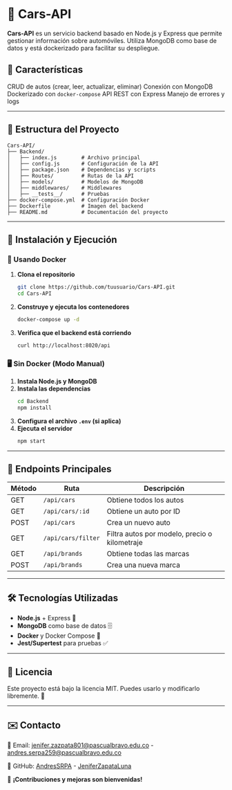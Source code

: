 # 🚗 Cars-API

**Cars-API** es un servicio backend basado en Node.js y Express que permite gestionar información sobre automóviles. Utiliza MongoDB como base de datos y está dockerizado para facilitar su despliegue.

## 📌 Características
CRUD de autos (crear, leer, actualizar, eliminar)
Conexión con MongoDB
Dockerizado con `docker-compose`
API REST con Express
Manejo de errores y logs

---

## 📂 Estructura del Proyecto
```
Cars-API/
├── Backend/
│   ├── index.js        # Archivo principal
│   ├── config.js       # Configuración de la API
│   ├── package.json    # Dependencias y scripts
│   ├── Routes/         # Rutas de la API
│   ├── models/         # Modelos de MongoDB
│   ├── middlewares/    # Middlewares
│   ├── __tests__/      # Pruebas
├── docker-compose.yml  # Configuración Docker
├── Dockerfile          # Imagen del backend
├── README.md           # Documentación del proyecto
```

---

## 🔧 Instalación y Ejecución
### 🐳 Usando Docker
1. **Clona el repositorio**
   ```sh
   git clone https://github.com/tuusuario/Cars-API.git
   cd Cars-API
   ```
2. **Construye y ejecuta los contenedores**
   ```sh
   docker-compose up -d
   ```
3. **Verifica que el backend está corriendo**
   ```sh
   curl http://localhost:8020/api
   ```

### 🖥️ Sin Docker (Modo Manual)
1. **Instala Node.js y MongoDB**
2. **Instala las dependencias**
   ```sh
   cd Backend
   npm install
   ```
3. **Configura el archivo `.env` (si aplica)**
4. **Ejecuta el servidor**
   ```sh
   npm start
   ```

---

## 📡 Endpoints Principales
| Método | Ruta                  | Descripción                                    |
|--------|-----------------------|------------------------------------------------|
| GET    | `/api/cars`           | Obtiene todos los autos                       |
| GET    | `/api/cars/:id`       | Obtiene un auto por ID                        |
| POST   | `/api/cars`           | Crea un nuevo auto                            |
| GET    | `/api/cars/filter`    | Filtra autos por modelo, precio o kilometraje |
| GET    | `/api/brands`         | Obtiene todas las marcas                      |
| POST   | `/api/brands`         | Crea una nueva marca                          |

---

## 🛠 Tecnologías Utilizadas
- **Node.js** + Express 🚀
- **MongoDB** como base de datos 🗄️
- **Docker** y Docker Compose 🐳
- **Jest/Supertest** para pruebas ✅

---

## 📄 Licencia
Este proyecto está bajo la licencia MIT. Puedes usarlo y modificarlo libremente. 🎉

---

## ✉️ Contacto
📧 Email: jenifer.zazpata801@pascualbravo.edu.co - andres.serpa259@pascualbravo.edu.co

🐙 GitHub: [AndresSRPA](https://github.com/AndresSPRA) - [JeniferZapataLuna](https://github.com/JeniferZapataLuna)  

🚀 **¡Contribuciones y mejoras son bienvenidas!**


